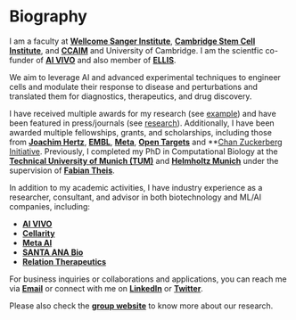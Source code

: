 # Biography

 I am a faculty at **[Wellcome Sanger Institute](https://www.sanger.ac.uk/group/lotfollahi-group/)**, **[Cambridge Stem Cell Institute](https://www.stemcells.cam.ac.uk/people/affiliates/lotfollahi)**, and **[CCAIM](https://ccaim.cam.ac.uk/)** and  University of Cambridge. I am the scientfic co-funder of **[AI VIVO](https://aivivo.co/)** and also member of **[ELLIS](https://ellis.eu/)**. 

We aim to leverage AI and advanced experimental techniques to engineer cells and modulate their response to disease and perturbations and translated them 
for diagnostics, therapeutics, and drug discovery. 

I have received multiple awards for my research (see [example](https://lotfollahi.com/blog/Bayer%20Foundation%20Early%20Excellence%20in%20Science%20Award)) and have been featured in press/journals (see [research](https://lotfollahi.com/research)). Additionally, I have been awarded multiple fellowships, grants, and scholarships, including those from **[Joachim Hertz](https://www.joachim-herz-stiftung.de/en/)**, **[EMBL](https://www.embl.org/)**, **[Meta](https://about.meta.com/)**, **[Open Targets](https://www.opentargets.org/)** and **[Chan Zuckerberg Initiative](https://chanzuckerberg.com/). Previously, I completed my PhD in Computational Biology at the **[Technical University of Munich (TUM)](https://www.tum.de/en/)** and **[Helmholtz Munich](https://www.helmholtz-munich.de/)** under the supervision of **[Fabian Theis](https://www.helmholtz-munich.de/en/icb/pi/fabian-theis)**.


In addition to my academic activities, I have industry experience as a researcher, consultant, and advisor in both biotechnology and ML/AI companies, including:

- **[AI VIVO](https://aivivo.co/)**
- **[Cellarity](https://cellarity.com/)**
- **[Meta AI](https://ai.facebook.com/)**
- **[SANTA ANA Bio](https://www.santaanabio.com/)**
- **[Relation Therapeutics](https://www.relationrx.com/)**

For business inquiries or collaborations and applications, you can reach me via **[Email](mailto:ml19@sanger.ac.uk)** or connect with me on **[LinkedIn](https://www.linkedin.com/in/mlotfollahi/)** or **[Twitter](https://twitter.com/mo_lotfollahi)**.

Please also check the **[group website](https://www.sanger.ac.uk/group/lotfollahi-group/)** to know more about our research.
